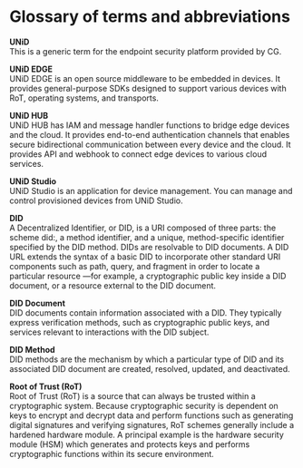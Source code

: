 # Glossary of terms and abbreviations

**UNiD**  
This is a generic term for the endpoint security platform provided by CG.

**UNiD EDGE**  
UNiD EDGE is an open source middleware to be embedded in devices. It provides general-purpose SDKs designed to support various devices with RoT, operating systems, and transports.

**UNiD HUB**  
UNiD HUB has IAM and message handler functions to bridge edge devices and the cloud. It provides end-to-end authentication channels that enables secure bidirectional communication between every device and the cloud. It provides API and webhook to connect edge devices to various cloud services.

**UNiD Studio**  
UNiD Studio is an application for device management. You can manage and control provisioned devices from UNiD Studio.


**DID**  
A Decentralized Identifier, or DID, is a URI composed of three parts: the scheme did:, a method identifier, and a unique, method-specific identifier specified by the DID method. DIDs are resolvable to DID documents. A DID URL extends the syntax of a basic DID to incorporate other standard URI components such as path, query, and fragment in order to locate a particular resource —for example, a cryptographic public key inside a DID document, or a resource external to the DID document.

**DID Document**  
DID documents contain information associated with a DID. They typically express verification methods, such as cryptographic public keys, and services relevant to interactions with the DID subject.

**DID Method**  
DID methods are the mechanism by which a particular type of DID and its associated DID document are created, resolved, updated, and deactivated.

**Root of Trust (RoT)**  
Root of Trust (RoT) is a source that can always be trusted within a cryptographic system. Because cryptographic security is dependent on keys to encrypt and decrypt data and perform functions such as generating digital signatures and verifying signatures, RoT schemes generally include a hardened hardware module. A principal example is the hardware security module (HSM) which generates and protects keys and performs cryptographic functions within its secure environment.
